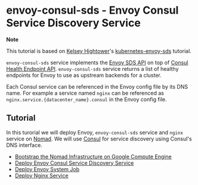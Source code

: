 # envoy-consul-sds - Envoy Consul Service Discovery Service

**Note**

This tutorial is based on [Kelsey Hightower](https://github.com/kelseyhightower)'s [kubernetes-envoy-sds](https://github.com/kelseyhightower/kubernetes-envoy-sds) tutorial.

`envoy-consul-sds` service implements the [Envoy SDS API](https://lyft.github.io/envoy/docs/configuration/cluster_manager/sds_api.html) on top of [Consul Health Endpoint API](https://www.consul.io/api/health.html). `envoy-consul-sds` service returns a list of healthy endpoints for Envoy to use as upstream backends for a cluster.

Each Consul service can be referenced in the Envoy config file by its DNS name. For example a service named `nginx` can be referenced as `nginx.service.{datacenter_name}.consul` in the Envoy config file.

## Tutorial

In this turorial we will deploy Envoy, `envoy-consul-sds` service and `nginx` service on [Nomad](https://www.nomadproject.io/). We will use [Consul](https://www.consul.io/) for service discovery using Consul's DNS interface.

* [Bootstrap the Nomad Infrastructure on Google Compute Engine](./docs/bootstrap-nomad-google-compute-engine.md)
* [Deploy Envoy Consul Service Discovery Service](./docs/deploy-envoy-consul-sds.md)
* [Deploy Envoy System Job](./docs/deploy-envoy-system-job.md)
* [Deploy Nginx Service](./docs/deploy-nginx-service.md)